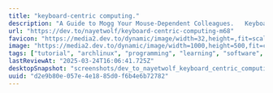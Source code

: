 ```yaml
---
title: "keyboard-centric computing."
description: "A Guide to Mogg Your Mouse-Dependent Colleagues.   Keyboard-centric computing Or... Tagged with tutorial, archlinux, programming, learning."
url: "https://dev.to/nayetwolf/keyboard-centric-computing-m68"
favicon: "https://media2.dev.to/dynamic/image/width=32,height=,fit=scale-down,gravity=auto,format=auto/https%3A%2F%2Fdev-to-uploads.s3.amazonaws.com%2Fuploads%2Farticles%2F8j7kvp660rqzt99zui8e.png"
image: "https://media2.dev.to/dynamic/image/width=1000,height=500,fit=cover,gravity=auto,format=auto/https%3A%2F%2Fdev-to-uploads.s3.amazonaws.com%2Fuploads%2Farticles%2F0ygx6vx1zvh092vw4pjl.gif"
tags: ["tutorial", "archlinux", "programming", "learning", "software", "coding", "development", "engineering", "inclusive", "community"]
lastReviewAt: "2025-03-24T16:06:41.725Z"
desktopSnapshot: "screenshots/dev_to_nayetwolf_keyboard_centric_computing_m68.png"
uuid: "d2e9b80e-057e-4e18-85d0-f6b4e6b72782"
---
```

